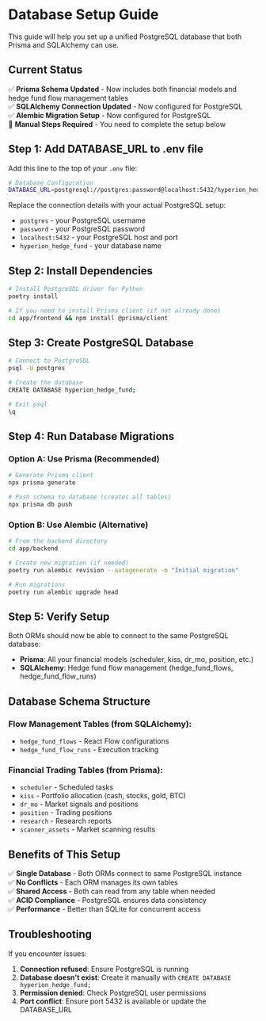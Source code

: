 # Database Setup Guide

This guide will help you set up a unified PostgreSQL database that both Prisma and SQLAlchemy can use.

## Current Status

✅ **Prisma Schema Updated** - Now includes both financial models and hedge fund flow management tables  
✅ **SQLAlchemy Connection Updated** - Now configured for PostgreSQL  
✅ **Alembic Migration Setup** - Now configured for PostgreSQL  
🔧 **Manual Steps Required** - You need to complete the setup below

## Step 1: Add DATABASE_URL to .env file

Add this line to the top of your `.env` file:

```bash
# Database Configuration
DATABASE_URL=postgresql://postgres:password@localhost:5432/hyperion_hedge_fund
```

Replace the connection details with your actual PostgreSQL setup:
- `postgres` - your PostgreSQL username
- `password` - your PostgreSQL password  
- `localhost:5432` - your PostgreSQL host and port
- `hyperion_hedge_fund` - your database name

## Step 2: Install Dependencies

```bash
# Install PostgreSQL driver for Python
poetry install

# If you need to install Prisma client (if not already done)
cd app/frontend && npm install @prisma/client
```

## Step 3: Create PostgreSQL Database

```bash
# Connect to PostgreSQL
psql -U postgres

# Create the database
CREATE DATABASE hyperion_hedge_fund;

# Exit psql
\q
```

## Step 4: Run Database Migrations

### Option A: Use Prisma (Recommended)
```bash
# Generate Prisma client
npx prisma generate

# Push schema to database (creates all tables)
npx prisma db push
```

### Option B: Use Alembic (Alternative)
```bash
# From the backend directory
cd app/backend

# Create new migration (if needed)
poetry run alembic revision --autogenerate -m "Initial migration"

# Run migrations
poetry run alembic upgrade head
```

## Step 5: Verify Setup

Both ORMs should now be able to connect to the same PostgreSQL database:

- **Prisma**: All your financial models (scheduler, kiss, dr_mo, position, etc.)
- **SQLAlchemy**: Hedge fund flow management (hedge_fund_flows, hedge_fund_flow_runs)

## Database Schema Structure

### Flow Management Tables (from SQLAlchemy):
- `hedge_fund_flows` - React Flow configurations
- `hedge_fund_flow_runs` - Execution tracking

### Financial Trading Tables (from Prisma):
- `scheduler` - Scheduled tasks
- `kiss` - Portfolio allocation (cash, stocks, gold, BTC)
- `dr_mo` - Market signals and positions
- `position` - Trading positions
- `research` - Research reports
- `scanner_assets` - Market scanning results

## Benefits of This Setup

✅ **Single Database** - Both ORMs connect to same PostgreSQL instance  
✅ **No Conflicts** - Each ORM manages its own tables  
✅ **Shared Access** - Both can read from any table when needed  
✅ **ACID Compliance** - PostgreSQL ensures data consistency  
✅ **Performance** - Better than SQLite for concurrent access

## Troubleshooting

If you encounter issues:

1. **Connection refused**: Ensure PostgreSQL is running
2. **Database doesn't exist**: Create it manually with `CREATE DATABASE hyperion_hedge_fund;`
3. **Permission denied**: Check PostgreSQL user permissions
4. **Port conflict**: Ensure port 5432 is available or update the DATABASE_URL 